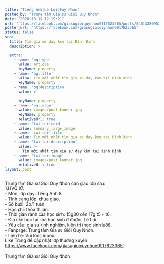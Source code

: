 ```yaml
---
title: "Tiếng Anh|Lê Lợi|Quy Nhơn"
posted_by: "Trung tâm Gia sư Giỏi Quy Nhơn"
date: "2020-10-15 12:19:21"
url: "https://facebook.com/giasugioiquynhon0917623365/posts/845432809528714"
poster_url: "https://facebook.com/giasugioiquynhon0917623365"
status: false
seo:
  title: Tìm gia sư dạy kèm tại Bình Định
  description: >-
    
  extra:
    - name: 'og:type'
      value: article
      keyName: property
    - name: 'og:title'
      value: Tin mới nhất tìm gia sư dạy kèm tại Bình Định
      keyName: property
    - name: 'og:description'
      value: >-
        
      keyName: property
    - name: 'og:image'
      value: images/post_banner.jpg
      keyName: property
      relativeUrl: true
    - name: 'twitter:card'
      value: summary_large_image
    - name: 'twitter:title'
      value: Tin mới nhất tìm gia sư dạy kèm tại Bình Định
    - name: 'twitter:description'
      value: >-
        Tin mới nhất tìm gia sư dạy kèm tại Bình Định
    - name: 'twitter:image'
      value: images/post_banner.jpg
      relativeUrl: true
layout: post
---
```

Trung tâm Gia sư Giỏi Quy Nhơn cần giao lớp sau:<br>1.HVQ 07.<br>- Môn, lớp dạy: Tiếng Anh 8.<br>- Tình trạng lớp: chưa giao.<br>- Số buổi: 2b/1 tuần.<br>- Học phí: thỏa thuận.<br>- Thời gian rảnh của học sinh: 15g30 đến 17g t5 + t6.<br>- Địa chỉ: học tại nhà học sinh ở đường Lê Lợi.<br>- Yêu cầu: gia sư kinh nghiệm, kiên trì (học sinh lười).<br>- Fanpage: Trung tâm Gia sư Giỏi Quy Nhơn.<br>- Liên hệ: Vui lòng inbox.<br>Like Trang để cập nhật lớp thường xuyên: https://www.facebook.com/giasugioiquynhon0917623365/<br><br>Trung tâm Gia sư Giỏi Quy Nhơn
